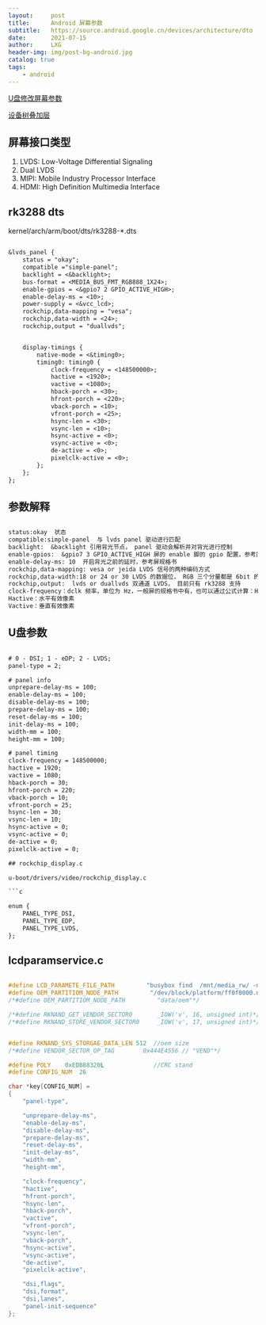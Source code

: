 ```yaml
---
layout:     post
title:      Android 屏幕参数
subtitle:   https://source.android.google.cn/devices/architecture/dto
date:       2021-07-15
author:     LXG
header-img: img/post-bg-android.jpg
catalog: true
tags:
    - android
---
```


[U盘修改屏幕参数](https://github.com/aystshen/Android-LcdParamConfig)

[设备树叠加层](https://source.android.google.cn/devices/architecture/dto)

## 屏幕接口类型

1. LVDS: Low-Voltage Differential Signaling 
2. Dual LVDS
3. MIPI: Mobile Industry Processor Interface
4. HDMI: High Definition Multimedia Interface

## rk3288 dts

kernel/arch/arm/boot/dts/rk3288-*.dts

```txt

&lvds_panel {
	status = "okay";
	compatible ="simple-panel";
	backlight = <&backlight>;
	bus-format = <MEDIA_BUS_FMT_RGB888_1X24>;
	enable-gpios = <&gpio7 2 GPIO_ACTIVE_HIGH>;
	enable-delay-ms = <10>;
	power-supply = <&vcc_lcd>;
	rockchip,data-mapping = "vesa";
	rockchip,data-width = <24>;
	rockchip,output = "duallvds";


	display-timings {
		native-mode = <&timing0>;
		timing0: timing0 {
			clock-frequency = <148500000>;
			hactive = <1920>;
			vactive = <1080>;
			hback-porch = <30>;
			hfront-porch = <220>;
			vback-porch = <10>;
			vfront-porch = <25>;
			hsync-len = <30>;
			vsync-len = <10>;
			hsync-active = <0>;
			vsync-active = <0>;
			de-active = <0>;
			pixelclk-active = <0>;
		};
	};
};

```

## 参数解释

```txt

status:okay  状态
compatible:simple-panel  与 lvds panel 驱动进行匹配
backlight:  &backlight 引用背光节点， panel 驱动会解析并对背光进行控制
enable-gpios:  &gpio7 3 GPIO_ACTIVE_HIGH 屏的 enable 脚的 gpio 配置，参考原理图。
enable-delay-ms: 10  开启背光之前的延时，参考屏规格书
rockchip,data-mapping: vesa or jeida LVDS 信号的两种编码方式 
rockchip,data-width:18 or 24 or 30 LVDS 的数据位， RGB 三个分量都是 6bit 的填 18，RGB 三个分量都是 8bit 的填 24，RGB 三个分量都是 10bit 的填 30。
rockchip,output:  lvds or duallvds 双通道 LVDS， 目前只有 rk3288 支持
clock-frequency：dclk 频率，单位为 Hz，一般屏的规格书中有，也可以通过公式计算：H*V（包括同步信号）*fps
Hactive：水平有效像素
Vactive：垂直有效像素

```

## U盘参数

```txt

# 0 - DSI; 1 - eDP; 2 - LVDS;
panel-type = 2;

# panel info
unprepare-delay-ms = 100;
enable-delay-ms = 100;
disable-delay-ms = 100;
prepare-delay-ms = 100;
reset-delay-ms = 100;
init-delay-ms = 100;
width-mm = 100;
height-mm = 100;

# panel timing
clock-frequency = 148500000;
hactive = 1920;
vactive = 1080;
hback-porch = 30;
hfront-porch = 220;
vback-porch = 10;
vfront-porch = 25;
hsync-len = 30;
vsync-len = 10;
hsync-active = 0;
vsync-active = 0;
de-active = 0;
pixelclk-active = 0;

## rockchip_display.c

u-boot/drivers/video/rockchip_display.c

```c

enum {
	PANEL_TYPE_DSI,
	PANEL_TYPE_EDP,
	PANEL_TYPE_LVDS,
};

```

## lcdparamservice.c

```c

#define LCD_PARAMETE_FILE_PATH         "busybox find  /mnt/media_rw/ -name wif_rk_parameters"
#define OEM_PARTITIOM_NODE_PATH         "/dev/block/platform/ff0f0000.dwmmc/by-name/oem"
/*#define OEM_PARTITIOM_NODE_PATH         "data/oem"*/

/*#define RKNAND_GET_VENDOR_SECTOR0       _IOW('v', 16, unsigned int)*/
/*#define RKNAND_STORE_VENDOR_SECTOR0     _IOW('v', 17, unsigned int)*/


#define RKNAND_SYS_STORGAE_DATA_LEN 512  //oem size
/*#define VENDOR_SECTOR_OP_TAG        0x444E4556 // "VEND"*/

#define POLY    0xEDB88320L              //CRC stand
#define CONFIG_NUM  26

char *key[CONFIG_NUM] =
{
	"panel-type",

	"unprepare-delay-ms",
	"enable-delay-ms",
	"disable-delay-ms",
	"prepare-delay-ms",
	"reset-delay-ms",
	"init-delay-ms",
	"width-mm",
	"height-mm",

	"clock-frequency",
	"hactive",
	"hfront-porch",
	"hsync-len",
	"hback-porch",
	"vactive",
	"vfront-porch",
	"vsync-len",
	"vback-porch",
	"hsync-active",
	"vsync-active",
	"de-active",
	"pixelclk-active",

	"dsi,flags", 
	"dsi,format",
	"dsi,lanes",
	"panel-init-sequence"
};

```


